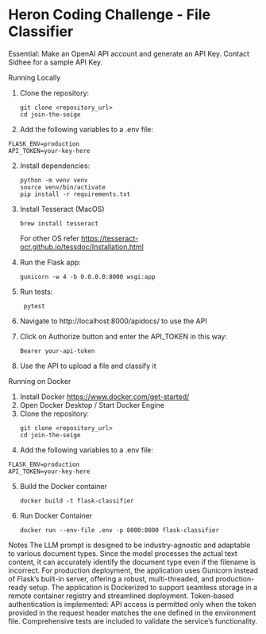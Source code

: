 # Heron Coding Challenge - File Classifier

Essential:
Make an OpenAI API account and generate an API Key. 
Contact Sidhee for a sample API Key.

Running Locally

1. Clone the repository:
    ```shell
    git clone <repository_url>
    cd join-the-seige
    ```

2. Add the following variables to a .env file:

```OPENAI_API_KEY=your-key-here
FLASK_ENV=production
API_TOKEN=your-key-here
```
2. Install dependencies:
    ```shell
    python -m venv venv
    source venv/bin/activate
    pip install -r requirements.txt
    ```
3. Install Tesseract (MacOS)
    ```
    brew install tesseract 
    ```
    For other OS refer https://tesseract-ocr.github.io/tessdoc/Installation.html

3. Run the Flask app:
    ```shell
    gunicorn -w 4 -b 0.0.0.0:8000 wsgi:app
    ```

4. Run tests:
   ```shell
    pytest
    ```

5. Navigate to http://localhost:8000/apidocs/  to use the API

6. Click on Authorize button and enter the API_TOKEN in this way:
    ```
    Bearer your-api-token
    ```

7. Use the API to upload a file and classify it


Running on Docker

1. Install Docker https://www.docker.com/get-started/
2. Open Docker Desktop / Start Docker Engine
3. Clone the repository:
    ```shell
    git clone <repository_url>
    cd join-the-seige
    ```
4. Add the following variables to a .env file:

```OPENAI_API_KEY=your-key-here
FLASK_ENV=production
API_TOKEN=your-key-here
```

5. Build the Docker container
    ```
    docker build -t flask-classifier 
    ```
6. Run Docker Container
   ```
   docker run --env-file .env -p 8000:8000 flask-classifier
   ```


Notes
The LLM prompt is designed to be industry-agnostic and adaptable to various document types. Since the model processes the actual text content, it can accurately identify the document type even if the filename is incorrect.
For production deployment, the application uses Gunicorn instead of Flask’s built-in server, offering a robust, multi-threaded, and production-ready setup.
The application is Dockerized to support seamless storage in a remote container registry and streamlined deployment.
Token-based authentication is implemented: API access is permitted only when the token provided in the request header matches the one defined in the environment file.
Comprehensive tests are included to validate the service’s functionality.
